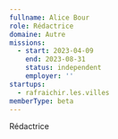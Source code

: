 ```yaml
---
fullname: Alice Bour
role: Rédactrice
domaine: Autre
missions:
  - start: 2023-04-09
    end: 2023-08-31
    status: independent
    employer: ''
startups:
  - rafraichir.les.villes
memberType: beta
---
```


Rédactrice 
